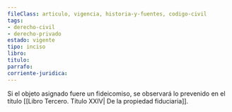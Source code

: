 ```yaml
---
fileClass: articulo, vigencia, historia-y-fuentes, codigo-civil
tags:
- derecho-civil
- derecho-privado
estado: vigente
tipo: inciso
libro:
titulo:
parrafo:
corriente-juridica:
---
```

Si el objeto asignado fuere un fideicomiso, se observará lo prevenido en el título [[Libro Tercero. Título XXIV| De la propiedad fiduciaria]].
